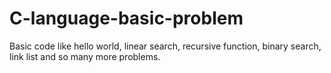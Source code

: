 # C-language-basic-problem
Basic code like hello world, linear search, recursive function, binary search, link list and so many more problems.
